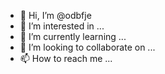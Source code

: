 - 👋 Hi, I’m @odbfje
- 👀 I’m interested in ...
- 🌱 I’m currently learning ...
- 💞️ I’m looking to collaborate on ...
- 📫 How to reach me ...

<!---
odbfje/odbfje is a ✨ special ✨ repository because its `README.md` (this file) appears on your GitHub profile.
You can click the Preview link to take a look at your changes.
--->
